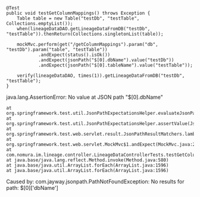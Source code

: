     @Test
    public void testGetColumnMappings() throws Exception {
        Table table = new Table("testDb", "testTable", Collections.emptyList());
        when(lineageDataDAO.getLineageDataFromDB("testDb", "testTable")).thenReturn(Collections.singletonList(table));

        mockMvc.perform(get("/getColumnMappings").param("db", "testDb").param("table", "testTable"))
                .andExpect(status().isOk())
                .andExpect(jsonPath("$[0].dbName").value("testDb"))
                .andExpect(jsonPath("$[0].tableName").value("testTable"));

        verify(lineageDataDAO, times(1)).getLineageDataFromDB("testDb", "testTable");
    }




java.lang.AssertionError: No value at JSON path "$[0].dbName"

	at org.springframework.test.util.JsonPathExpectationsHelper.evaluateJsonPath(JsonPathExpectationsHelper.java:302)
	at org.springframework.test.util.JsonPathExpectationsHelper.assertValue(JsonPathExpectationsHelper.java:99)
	at org.springframework.test.web.servlet.result.JsonPathResultMatchers.lambda$value$2(JsonPathResultMatchers.java:111)
	at org.springframework.test.web.servlet.MockMvc$1.andExpect(MockMvc.java:214)
	at com.nomura.im.lineage.controller.LineageDataControllerTests.testGetColumnMappings(LineageDataControllerTests.java:84)
	at java.base/java.lang.reflect.Method.invoke(Method.java:580)
	at java.base/java.util.ArrayList.forEach(ArrayList.java:1596)
	at java.base/java.util.ArrayList.forEach(ArrayList.java:1596)
Caused by: com.jayway.jsonpath.PathNotFoundException: No results for path: $[0]['dbName']

